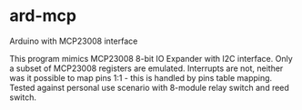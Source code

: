 # ard-mcp
Arduino with MCP23008 interface

This program mimics MCP23008 8-bit IO Expander with I2C interface.
Only a subset of MCP23008 registers are emulated. Interrupts are not,
neither was it possible to map pins 1:1 - this is handled by pins table
mapping.
Tested against personal use scenario with 8-module relay switch and
reed switch.
